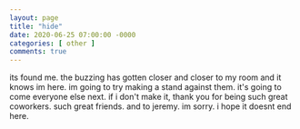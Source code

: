 ```yaml
---
layout: page
title: "hide"
date: 2020-06-25 07:00:00 -0000
categories: [ other ]
comments: true
---
```

its found me. the buzzing has gotten closer and closer to my room and it knows im here. im going to try making a stand against them. it's going to come everyone else next. if i don't make it, thank you for being such great coworkers. such great friends. and to jeremy. im sorry. i hope it doesnt end here.
